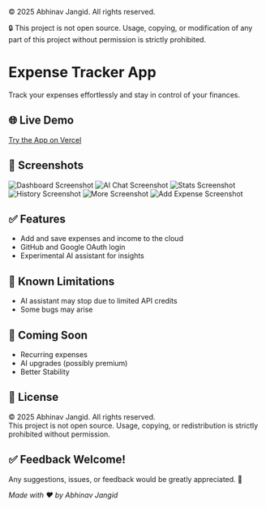 © 2025 Abhinav Jangid. All rights reserved.

🔒 This project is not open source. Usage, copying, or modification of any part of this project without permission is strictly prohibited.

# Expense Tracker App

Track your expenses effortlessly and stay in control of your finances.

## 🌐 Live Demo

[Try the App on Vercel](https://expense-tracker-app-gamma-nine.vercel.app)

## 📸 Screenshots

![Dashboard Screenshot](./public/screenshots/dashboard.png)
![AI Chat Screenshot](./public/screenshots/AI.png)
![Stats Screenshot](./public/screenshots/Stats.png)
![History Screenshot](./public/screenshots/History.png)
![More Screenshot](./public/screenshots/More.png)
![Add Expense Screenshot](./public/screenshots/Add.png)

## ✅ Features

- Add and save expenses and income to the cloud
- GitHub and Google OAuth login
- Experimental AI assistant for insights

## 🚧 Known Limitations

- AI assistant may stop due to limited API credits
- Some bugs may arise

## 🔮 Coming Soon

- Recurring expenses
- AI upgrades (possibly premium)
- Better Stability

## 📜 License

© 2025 Abhinav Jangid. All rights reserved.  
This project is not open source. Usage, copying, or redistribution is strictly prohibited without permission.

## ✅ Feedback Welcome!

Any suggestions, issues, or feedback would be greatly appreciated. 🙌

_Made with ❤️ by Abhinav Jangid_
